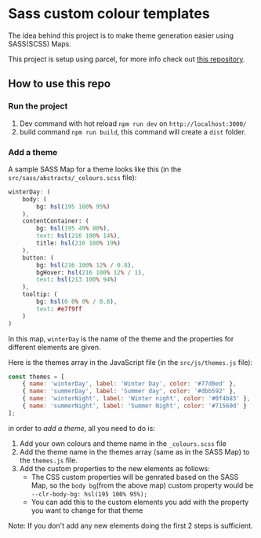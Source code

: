 # Sass custom colour templates

The idea behind this project is to make theme generation easier using SASS(SCSS) Maps.

This project is setup using parcel, for more info check out [this repository](https://github.com/kevin-powell/sass-made-easy).

## How to use this repo


### Run the project

1. Dev command with hot reload `npm run dev` on `http://localhost:3000/`
2. build command `npm run build`, this command will create a `dist` folder.

### Add a theme

A sample SASS Map for a theme looks like this (in the `src/sass/abstracts/_colours.scss` file):

```scss
winterDay: (
    body: (
        bg: hsl(195 100% 95%)
    ),
    contentContainer: (
        bg: hsl(195 49% 80%),
        text: hsl(216 100% 14%),
        title: hsl(216 100% 19%)
    ),
    button: (
        bg: hsl(216 100% 12% / 0.8),
        bgHover: hsl(216 100% 12% / 1),
        text: hsl(213 100% 94%)
    ),
    tooltip: (
        bg: hsl(0 0% 0% / 0.8),
        text: #e7f9ff
    )
)
```

In this map, `winterDay` is the name of the theme and the properties for different elements are given.

Here is the themes array in the JavaScript file (in the `src/js/themes.js` file):
```javascript
const themes = [
    { name: 'winterDay', label: 'Winter Day', color: '#77d0ed' },
    { name: 'summerDay', label: 'Summer day', color: '#dbb592' },
    { name: 'winterNight', label: 'Winter night', color: '#0f4b83' },
    { name: 'summerNight', label: 'Summer Night', color: '#71560d' }
];
```

in order to *add a theme*, all you need to do is:
1. Add your own colours and theme name in the `_colours.scss` file
2. Add the theme name in the themes array (same as in the SASS Map) to the `themes.js` file.
3. Add the custom properties to the new elements as follows:
	- The CSS custom properties will be genrated based on the SASS Map, so the `body bg`(from the above map) custom property would be `--clr-body-bg: hsl(195 100% 95%);`
	- You can add this to the custom elements you add with the property you want to change for that theme

Note: If you don't add any new elements doing the first 2 steps is sufficient.
